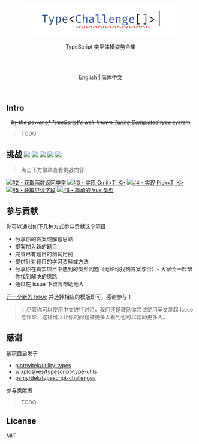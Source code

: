 <p align='center'>
<img src='./screenshots/logo.svg' width='400'/>
</p>

<p align='center'>
TypeScript 类型体操姿势合集
</p>

<br>
<br>

<p align='center'>
<a href='./README.md'>English</a> | 简体中文
</p>

<br>

## Intro

<p align='center'>
<del><em>by the power of TypeScript's well-known <a href="https://github.com/microsoft/TypeScript/issues/14833">Turing Completed</a> type system</em></del>
</p>

> TODO

## 挑战 ![](https://img.shields.io/badge/-热身-yellow) ![](https://img.shields.io/badge/-简单-green) ![](https://img.shields.io/badge/-中等-orange) ![](https://img.shields.io/badge/-困难-red) ![](https://img.shields.io/badge/-地狱-purple)

> 点击下方徽章查看挑战内容

<!--challenges-start-->
<a href="./questions/2-medium-return-type/README.zh-CN.md" target="_blank"><img src="https://img.shields.io/badge/-%232%E3%83%BB%E8%8E%B7%E5%8F%96%E5%87%BD%E6%95%B0%E8%BF%94%E5%9B%9E%E7%B1%BB%E5%9E%8B-orange" alt="#2・获取函数返回类型"/></a> <a href="./questions/3-medium-omit/README.md" target="_blank"><img src="https://img.shields.io/badge/-%233%E3%83%BB%E5%AE%9E%E7%8E%B0%20Omit%3CT%2C%20K%3E-orange" alt="#3・实现 Omit<T, K>"/></a> <a href="./questions/4-easy-pick/README.md" target="_blank"><img src="https://img.shields.io/badge/-%234%E3%83%BB%E5%AE%9E%E7%8E%B0%20Pick%3CT%2C%20K%3E-green" alt="#4・实现 Pick<T, K>"/></a> <a href="./questions/5-hard-readonly-keys/README.md" target="_blank"><img src="https://img.shields.io/badge/-%235%E3%83%BB%E8%8E%B7%E5%8F%96%E5%8F%AA%E8%AF%BB%E5%AD%97%E6%AE%B5-red" alt="#5・获取只读字段"/></a> <a href="./questions/6-extreme-simple-vue/README.md" target="_blank"><img src="https://img.shields.io/badge/-%236%E3%83%BB%E7%AE%80%E5%8D%95%E7%9A%84%20Vue%20%E7%B1%BB%E5%9E%8B-purple" alt="#6・简单的 Vue 类型"/></a> 
<!--challenges-end-->

## 参与贡献

你可以通过如下几种方式参与贡献这个项目

- 分享你的答案或解题思路
- 提案加入新的题目
- 完善已有题目的测试用例
- 提供针对题目的学习资料或方法
- 分享你在真实项目中遇到的类型问题（无论你找到答案与否）- 大家会一起帮你找到解决的思路
- 通过在 Issue 下留言帮助他人

[开一个新的 Issue](https://github.com/type-challenges/type-challenges/issues/new/choose) 并选择相应的模版即可，感谢参与！

> 💡 尽管你可以使用中文进行讨论，我们还是鼓励你尝试使用英文发起 Issue 与评论，这样可以让你的问题被更多人看到也可以帮助更多人。

## 感谢

该项目启发于

- [piotrwitek/utility-types](https://github.com/piotrwitek/utility-types)
- [wixplosives/typescript-type-utils](https://github.com/wixplosives/typescript-type-utils)
- [psmyrdek/typescript-challenges](https://github.com/psmyrdek/typescript-challenges)

参与贡献者

> TODO


## License

MIT